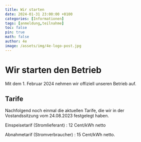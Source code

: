 ```yaml
---
title: Wir starten
date: 2024-01-31 23:00:00 +0100
categories: [Informationen]
tags: [anmeldung,teilnahme]
toc: false
pin: true
math: false
author: 4e
image: /assets/img/4e-logo-post.jpg
---
```


# Wir starten den Betrieb

Mit dem 1. Februar 2024 nehmen wir offiziell unseren Betrieb auf.

## Tarife

Nachfolgend noch einmal die aktuellen Tarife, die wir in der Vostandssitzung vom 24.08.2023 festgelegt haben.

Einspeisetarif (Stromlieferant)
: 12 Cent/kWh netto 

Abnahmetarif (Stromverbraucher)
: 15 Cent/kWh netto.
